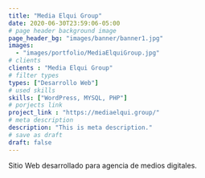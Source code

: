 ```yaml
---
title: "Media Elqui Group"
date: 2020-06-30T23:59:06-05:00
# page header background image
page_header_bg: "images/banner/banner1.jpg"
images: 
  - "images/portfolio/MediaElquiGroup.jpg"
# clients
clients : "Media Elqui Group"
# filter types
types: ["Desarrollo Web"]
# used skills
skills: ["WordPress, MYSQL, PHP"]
# porjects link
project_link : "https://mediaelqui.group/"
# meta description
description: "This is meta description."
# save as draft
draft: false
---
```

Sitio Web desarrollado para agencia de medios digitales.